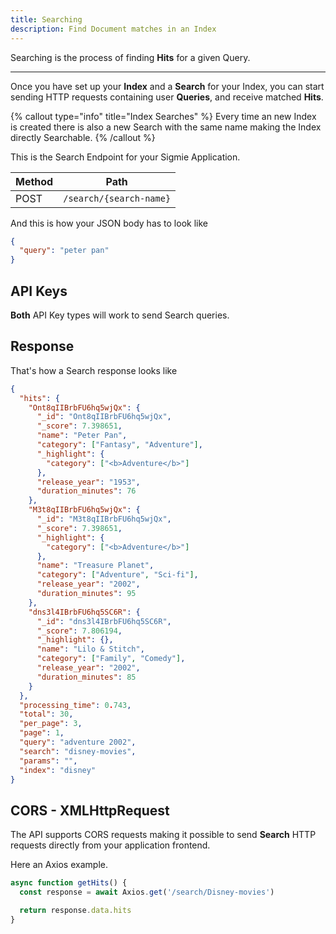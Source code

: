 ```yaml
---
title: Searching
description: Find Document matches in an Index
---
```


Searching is the process of finding **Hits** for a given Query.

---

Once you have set up your **Index** and a **Search** for your Index, you can start sending HTTP requests containing user **Queries**, and receive matched **Hits**.

{% callout type="info" title="Index Searches" %}
Every time an new Index is created there is also a new Search with the same name making
the Index directly Searchable.
{% /callout %}

This is the Search Endpoint for your Sigmie Application.

| Method | Path                    |
| ------ | ----------------------- |
| POST   | `/search/{search-name}` |

And this is how your JSON body has to look like

```json
{
  "query": "peter pan"
}
```

## API Keys

**Both** API Key types will work to send Search queries.

## Response

That's how a Search response looks like

```json
{
  "hits": {
    "Ont8qIIBrbFU6hq5wjQx": {
      "_id": "Ont8qIIBrbFU6hq5wjQx",
      "_score": 7.398651,
      "name": "Peter Pan",
      "category": ["Fantasy", "Adventure"],
      "_highlight": {
        "category": ["<b>Adventure</b>"]
      },
      "release_year": "1953",
      "duration_minutes": 76
    },
    "M3t8qIIBrbFU6hq5wjQx": {
      "_id": "M3t8qIIBrbFU6hq5wjQx",
      "_score": 7.398651,
      "_highlight": {
        "category": ["<b>Adventure</b>"]
      },
      "name": "Treasure Planet",
      "category": ["Adventure", "Sci-fi"],
      "release_year": "2002",
      "duration_minutes": 95
    },
    "dns3l4IBrbFU6hq5SC6R": {
      "_id": "dns3l4IBrbFU6hq5SC6R",
      "_score": 7.806194,
      "_highlight": {},
      "name": "Lilo & Stitch",
      "category": ["Family", "Comedy"],
      "release_year": "2002",
      "duration_minutes": 85
    }
  },
  "processing_time": 0.743,
  "total": 30,
  "per_page": 3,
  "page": 1,
  "query": "adventure 2002",
  "search": "disney-movies",
  "params": "",
  "index": "disney"
}
```

## CORS - XMLHttpRequest

The API supports CORS requests making it possible to send **Search** HTTP
requests directly from your application frontend.

Here an Axios example.

```js
async function getHits() {
  const response = await Axios.get('/search/Disney-movies')

  return response.data.hits
}
```
